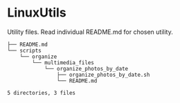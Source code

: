 # LinuxUtils

Utility files. Read individual README.md for chosen utility.

```.
├── README.md
└── scripts
    └── organize
        └── multimedia_files
            └── organize_photos_by_date
                ├── organize_photos_by_date.sh
                └── README.md

5 directories, 3 files
```
